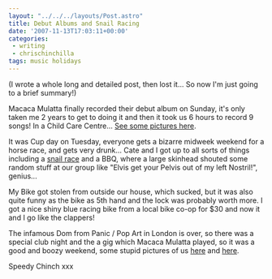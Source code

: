 ```yaml
---
layout: "../../../layouts/Post.astro"
title: Debut Albums and Snail Racing
date: '2007-11-13T17:03:11+00:00'
categories:
 - writing
 - chrischinchilla
tags: music holidays
---
```


(I wrote a whole long and detailed post, then lost it... So now I'm just going to a brief summary!)

Macaca Mulatta finally recorded their debut album on Sunday, it's only taken me 2 years to get to doing it and then it took us 6 hours to record 9 songs! In a Child Care Centre... [See some pictures here](https://www.facebook.com/album.php?aid=67691&id=601440566).

It was Cup day on Tuesday, everyone gets a bizarre midweek weekend for a horse race, and gets very drunk... Cate and I got up to all sorts of things including a [snail race](https://www.facebook.com/album.php?aid=67690&id=601440566) and a BBQ, where a large skinhead shouted some random stuff at our group like "Elvis get your Pelvis out of my left Nostril!", genius...

My Bike got stolen from outside our house, which sucked, but it was also quite funny as the bike as 5th hand and the lock was probably worth more. I got a nice shiny blue racing bike from a local bike co-op for $30 and now it and I go like the clappers!

The infamous Dom from Panic / Pop Art in London is over, so there was a special club night and the a gig which Macaca Mulatta played, so it was a good and boozy weekend, some stupid pictures of us [here](https://www.facebook.com/photo.php?pid=441832&id=553511248) and [here](https://www.facebook.com/photo.php?pid=441833&id=553511248).

Speedy Chinch xxx
